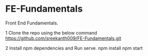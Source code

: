 # FE-Fundamentals
Front End Fundamentals.

1 Clone the repo using the below command
  https://github.com/sreekanth009/FE-Fundamentals.git

2 Install npm dependencies and Run serve.
  npm install
  npm start
